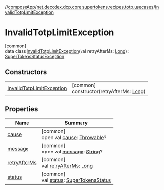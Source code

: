 //[composeApp](../../../index.md)/[net.decodex.dcp.core.supertokens.recipes.totp.usecases](../index.md)/[InvalidTotpLimitException](index.md)

# InvalidTotpLimitException

[common]\
data class [InvalidTotpLimitException](index.md)(val retryAfterMs: [Long](https://kotlinlang.org/api/latest/jvm/stdlib/kotlin/-long/index.html)) : [SuperTokensStatusException](../../net.decodex.dcp.core.supertokens.common/-super-tokens-status-exception/index.md)

## Constructors

| | |
|---|---|
| [InvalidTotpLimitException](-invalid-totp-limit-exception.md) | [common]<br>constructor(retryAfterMs: [Long](https://kotlinlang.org/api/latest/jvm/stdlib/kotlin/-long/index.html)) |

## Properties

| Name | Summary |
|---|---|
| [cause](index.md#-654012527%2FProperties%2F-676342820) | [common]<br>open val [cause](index.md#-654012527%2FProperties%2F-676342820): [Throwable](https://kotlinlang.org/api/latest/jvm/stdlib/kotlin/-throwable/index.html)? |
| [message](index.md#1824300659%2FProperties%2F-676342820) | [common]<br>open val [message](index.md#1824300659%2FProperties%2F-676342820): [String](https://kotlinlang.org/api/latest/jvm/stdlib/kotlin/-string/index.html)? |
| [retryAfterMs](retry-after-ms.md) | [common]<br>val [retryAfterMs](retry-after-ms.md): [Long](https://kotlinlang.org/api/latest/jvm/stdlib/kotlin/-long/index.html) |
| [status](../../net.decodex.dcp.core.supertokens.common/-super-tokens-status-exception/status.md) | [common]<br>val [status](../../net.decodex.dcp.core.supertokens.common/-super-tokens-status-exception/status.md): [SuperTokensStatus](../../net.decodex.dcp.core.supertokens.common/-super-tokens-status/index.md) |
